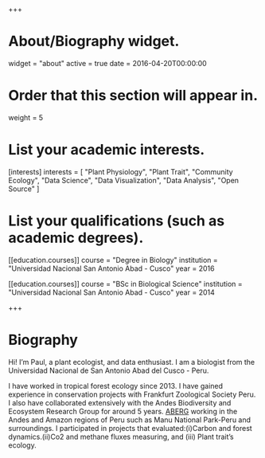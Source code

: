 +++
# About/Biography widget.
widget = "about"
active = true
date = 2016-04-20T00:00:00

# Order that this section will appear in.
weight = 5

# List your academic interests.
[interests]
  interests = [
    "Plant Physiology",
    "Plant Trait",
    "Community Ecology",
    "Data Science",
    "Data Visualization",
    "Data Analysis",
    "Open Source"
  ]

# List your qualifications (such as academic degrees).

[[education.courses]]
  course = "Degree in Biology"
  institution = "Universidad Nacional San Antonio Abad - Cusco"
  year = 2016

[[education.courses]]
  course = "BSc in  Biological Science"
  institution = "Universidad Nacional San Antonio Abad - Cusco"
  year = 2014
 
+++

# Biography


Hi! I’m Paul, a plant ecologist, and data enthusiast. I am a biologist from the Universidad Nacional de San Antonio Abad del Cusco - Peru.

I have worked in tropical forest ecology since 2013. I have gained experience in conservation projects with Frankfurt Zoological Society Peru. I also have collaborated extensively with the Andes Biodiversity and Ecosystem Research Group for around 5 years. [ABERG](http://www.andesconservation.org/) working in the Andes and Amazon regions of Peru such as Manu National Park-Peru and surroundings. I participated in projects that evaluated:(i)Carbon and forest dynamics.(ii)Co2 and methane fluxes measuring, and (iii) Plant trait’s ecology.